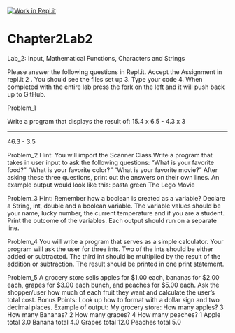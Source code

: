 [![Work in Repl.it](https://classroom.github.com/assets/work-in-replit-14baed9a392b3a25080506f3b7b6d57f295ec2978f6f33ec97e36a161684cbe9.svg)](https://classroom.github.com/online_ide?assignment_repo_id=3471696&assignment_repo_type=AssignmentRepo)
# Chapter2Lab2

Lab_2: Input, Mathematical Functions,
Characters and Strings

Please answer the following questions in Repl.it.
Accept the Assignment in repl.it
2 . You should see the files set up
3. Type your code
4. When completed with the entire lab press the fork on the left and it will push back up to GitHub.


Problem_1

 Write a program that displays the result of:
15.4 x 6.5 - 4.3 x 3
____________________
46.3 - 3.5


Problem_2
Hint: You will import the Scanner Class
Write a program that takes in user input to ask the following questions:
“What is your favorite food?”
“What is your favorite color?”
“What is your favorite movie?”
After asking these three questions, print out the answers on their own lines.
An example output would look like this:
pasta
green
The Lego Movie

Problem_3
Hint: Remember how a boolean is created as a variable?
Declare a String, int, double and a boolean variable. The variable values should be your name, lucky number, the current temperature and if you are a student.  Print the outcome of the variables. Each output should run on a separate line.

Problem_4
You will write a program that serves as a simple calculator. Your program will ask the user for three ints.  Two of the ints should be either added or subtracted.  The third int should be multiplied by the result of the addition or subtraction.  The result should be printed in one print statement.

Problem_5
A grocery store sells apples for $1.00 each, bananas for $2.00 each, grapes for $3.00 each bunch, and peaches for $5.00 each. 
Ask the shopper/user how much of each fruit they want and calculate the user’s total cost.
Bonus Points: Look up how to format with a dollar sign and two decimal places.
Example of output:
My grocery store: 
How many apples? 
3
How many Bananas? 
2
How many grapes? 
4
How many peaches? 
1
Apple total 3.0
Banana total 4.0
Grapes total 12.0
Peaches total 5.0
